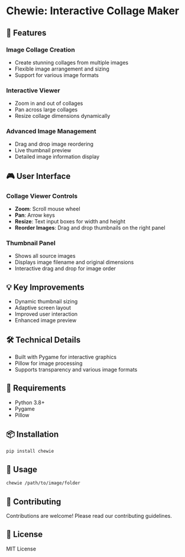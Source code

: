 # Chewie: Interactive Collage Maker

## 🚀 Features

### Image Collage Creation
- Create stunning collages from multiple images
- Flexible image arrangement and sizing
- Support for various image formats

### Interactive Viewer
- Zoom in and out of collages
- Pan across large collages
- Resize collage dimensions dynamically

### Advanced Image Management
- Drag and drop image reordering
- Live thumbnail preview
- Detailed image information display

## 🎮 User Interface

### Collage Viewer Controls
- **Zoom**: Scroll mouse wheel
- **Pan**: Arrow keys
- **Resize**: Text input boxes for width and height
- **Reorder Images**: Drag and drop thumbnails on the right panel

### Thumbnail Panel
- Shows all source images
- Displays image filename and original dimensions
- Interactive drag and drop for image order

## 💡 Key Improvements
- Dynamic thumbnail sizing
- Adaptive screen layout
- Improved user interaction
- Enhanced image preview

## 🛠 Technical Details
- Built with Pygame for interactive graphics
- Pillow for image processing
- Supports transparency and various image formats

## 🔧 Requirements
- Python 3.8+
- Pygame
- Pillow

## 📦 Installation
```bash
pip install chewie
```

## 📝 Usage
```bash
chewie /path/to/image/folder
```

## 🤝 Contributing
Contributions are welcome! Please read our contributing guidelines.

## 📄 License
MIT License